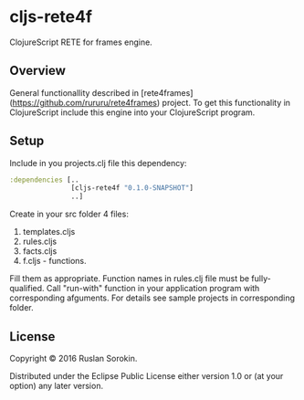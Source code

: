 # cljs-rete4f

ClojureScript RETE for frames engine.

## Overview

General functionallity described in [rete4frames] (https://github.com/rururu/rete4frames) project. To get this functionality in ClojureScript include this engine into your ClojureScript program.

## Setup

Include in you projects.clj file this dependency:
```clojure
:dependencies [..
               [cljs-rete4f "0.1.0-SNAPSHOT"]
               ..]
```
Create in your src folder 4 files:

1. templates.cljs
2. rules.cljs
3. facts.cljs
4. f.cljs - functions.

Fill them as appropriate. Function names in rules.clj file must be fully-qualified. Call "run-with" function in your application program with corresponding afguments.
For details see sample projects in corresponding folder.

## License

Copyright © 2016 Ruslan Sorokin.

Distributed under the Eclipse Public License either version 1.0 or (at your option) any later version.
